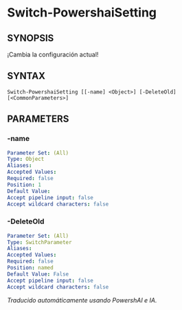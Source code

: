 ﻿---
external help file: powershai-help.xml
schema: 2.0.0
powershai: true
---

# Switch-PowershaiSetting

## SYNOPSIS <!--!= @#Synop !-->
¡Cambia la configuración actual!

## SYNTAX <!--!= @#Syntax !-->

```
Switch-PowershaiSetting [[-name] <Object>] [-DeleteOld] [<CommonParameters>]
```

## PARAMETERS <!--!= @#Params !-->

### -name

```yml
Parameter Set: (All)
Type: Object
Aliases: 
Accepted Values: 
Required: false
Position: 1
Default Value: 
Accept pipeline input: false
Accept wildcard characters: false
```

### -DeleteOld

```yml
Parameter Set: (All)
Type: SwitchParameter
Aliases: 
Accepted Values: 
Required: false
Position: named
Default Value: False
Accept pipeline input: false
Accept wildcard characters: false
```


<!--PowershaiAiDocBlockStart-->
_Traducido automáticamente usando PowershAI e IA._
<!--PowershaiAiDocBlockEnd-->
